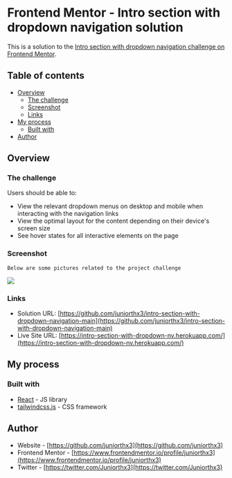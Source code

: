 # Frontend Mentor - Intro section with dropdown navigation solution

This is a solution to the [Intro section with dropdown navigation challenge on Frontend Mentor](https://www.frontendmentor.io/challenges/intro-section-with-dropdown-navigation-ryaPetHE5). 

## Table of contents

- [Overview](#overview)
  - [The challenge](#the-challenge)
  - [Screenshot](#screenshot)
  - [Links](#links)
- [My process](#my-process)
  - [Built with](#built-with)
- [Author](#author)

## Overview

### The challenge

Users should be able to:

- View the relevant dropdown menus on desktop and mobile when interacting with the navigation links
- View the optimal layout for the content depending on their device's screen size
- See hover states for all interactive elements on the page

### Screenshot
```
Below are some pictures related to the project challenge
```
![](./screenshot.jpg)

### Links

- Solution URL: [https://github.com/juniorthx3/intro-section-with-dropdown-navigation-main](https://github.com/juniorthx3/intro-section-with-dropdown-navigation-main)
- Live Site URL: [https://intro-section-with-dropdown-nv.herokuapp.com/](https://intro-section-with-dropdown-nv.herokuapp.com/)

## My process

### Built with

- [React](https://reactjs.org/) - JS library
- [tailwindcss.js](https://tailwindcss.com/) - CSS framework

## Author

- Website - [https://github.com/juniorthx3](https://github.com/juniorthx3)
- Frontend Mentor - [https://www.frontendmentor.io/profile/juniorthx3](https://www.frontendmentor.io/profile/juniorthx3)
- Twitter - [https://twitter.com/Juniorthx3](https://twitter.com/Juniorthx3)